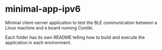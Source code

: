 minimal-app-ipv6
================

Minimal client-server application to test the BLE communication between a Linux machine and a board running Contiki.

Each folder has its own README telling how to build and execute the application in each environment.
